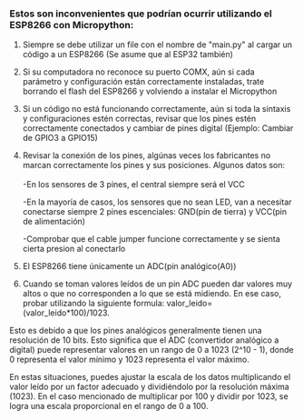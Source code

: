 ### Estos son inconvenientes que podrían ocurrir utilizando el ESP8266 con Micropython:

1. Siempre se debe utilizar un file con el nombre de "main.py" al cargar un código a un ESP8266 (Se asume que al ESP32 también)


2. Si su computadora no reconoce su puerto COMX, aún si cada parámetro y configuración están correctamente instaladas, trate borrando el flash del ESP8266 y volviendo a instalar el Micropython


3. Si un código no está funcionando correctamente, aún si toda la sintaxis y configuraciones estén correctas, revisar que los pines estén correctamente conectados y cambiar de pines digital (Ejemplo: Cambiar de GPIO3 a GPIO15)


4. Revisar la conexión de los pines, algúnas veces los fabricantes no marcan correctamente los pines y sus posiciones. Algunos datos son:<br><br>
	-En los sensores de 3 pines, el central siempre será el VCC<br>
   
	-En la mayoría de casos, los sensores que no sean LED, van a necesitar conectarse siempre 2 pines escenciales: GND(pin de 	tierra) y VCC(pin de alimentación)<br>
   
	-Comprobar que el cable jumper funcione correctamente y se sienta cierta presion al conectarlo


5. El ESP8266 tiene únicamente un ADC(pin analógico(A0))


6. Cuando se toman valores leídos de un pin ADC pueden dar valores muy altos o que no corresponden a lo que se está midiendo. En ese caso, probar utilizando la siguiente formula: valor_leido=(valor_leido*100)/1023. 

Esto es debido a que los pines analógicos generalmente tienen una resolución de 10 bits. Esto significa que el ADC (convertidor analógico a digital) puede representar valores en un rango de 0 a 1023 (2^10 - 1), donde 0 representa el valor mínimo y 1023 representa el valor máximo.

En estas situaciones, puedes ajustar la escala de los datos multiplicando el valor leído por un factor adecuado y dividiéndolo por la resolución máxima (1023). En el caso mencionado de multiplicar por 100 y dividir por 1023, se logra una escala proporcional en el rango de 0 a 100.